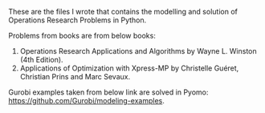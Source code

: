 These are the files I wrote that contains the modelling and solution of Operations Research Problems in Python.

Problems from books are from below books: 
1. Operations Research Applications and Algorithms by Wayne L. Winston (4th Edition).
2. Applications of Optimization with Xpress-MP by Christelle Guéret, Christian Prins and Marc Sevaux.

Gurobi examples taken from below link are solved in Pyomo: 
https://github.com/Gurobi/modeling-examples.
